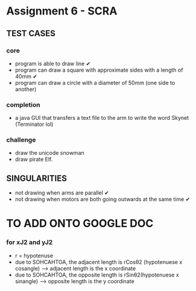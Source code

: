 # Assignment 6 - SCRA 

## TEST CASES

### core
- program is able to draw line ✔
- program can draw a square with approximate sides with a length of 40mm ✔
- program can draw a circle with a diameter of 50mm (one side to another)

### completion
- a java GUI that transfers a text file to the arm to write the word Skynet (Terminator lol)

### challenge
- draw the unicode snowman
- draw pirate Elf. 

## SINGULARITIES
- not drawing when arms are parallel ✔
- not drawing when motors are both going outwards at the same time ✔


# TO ADD ONTO GOOGLE DOC

### for xJ2 and yJ2
- r = hypotenuse
- due to SOHCAHTOA, the adjacent length is rCosθ2 (hypotenuese x cosangle) --> adjacent length is the x coordinate
- due to SOHCAHTOA, the opposite length is rSinθ2(hypotenuese x sinangle) --> opposite length is the y coordinate




